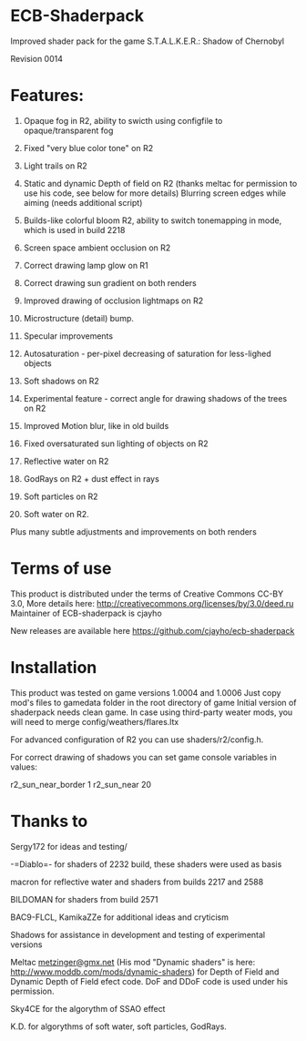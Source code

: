 
# ECB-Shaderpack

Improved shader pack for the game S.T.A.L.K.E.R.: Shadow of Chernobyl

Revision 0014

 # Features:

1) Opaque fog in R2, ability to swicth using configfile to opaque/transparent fog

2) Fixed "very blue color tone" on R2

3) Light trails on R2

4) Static and dynamic Depth of field on R2 (thanks meltac for permission to use 
   his code, see below for more details)
   Blurring screen edges while aiming (needs additional script)

5) Builds-like colorful bloom R2, ability to switch tonemapping in mode,
   which is used in build 2218

6) Screen space ambient occlusion on R2

7) Correct drawing lamp glow on R1

8) Correct drawing sun gradient on both renders

9) Improved drawing of occlusion lightmaps on R2

10) Microstructure (detail) bump.

11) Specular improvements

12) Autosaturation - per-pixel decreasing of saturation for less-lighed objects

13) Soft shadows on R2

14) Experimental feature - correct angle for drawing shadows of the trees on R2

15) Improved Motion blur, like in old builds

16) Fixed oversaturated sun lighting of objects on R2

17) Reflective water on R2

18) GodRays on R2 + dust effect in rays

19) Soft particles on R2

20) Soft water on R2.

Plus many subtle adjustments and improvements on both renders

# Terms of use

This product is distributed under the terms of Creative Commons CC-BY 3.0,
More details here: http://creativecommons.org/licenses/by/3.0/deed.ru
Maintainer of ECB-shaderpack is cjayho

New releases are available here https://github.com/cjayho/ecb-shaderpack

# Installation

This product was tested on game versions 1.0004 and 1.0006
Just copy mod's files to gamedata folder in the root directory of game
Initial version of shaderpack needs clean game. In case using third-party 
weater mods, you will need to merge config/weathers/flares.ltx

For advanced configuration of R2 you can use shaders/r2/config.h. 

For correct drawing of shadows you can set game console variables in values:

r2_sun_near_border 1
r2_sun_near 20

# Thanks to

Sergy172 for ideas and testing/

-=Diablo=- for shaders of 2232 build, these shaders were used as basis

macron for reflective water and shaders from builds 2217 and 2588

BILDOMAN for shaders from build 2571

BAC9-FLCL, KamikaZZe for additional ideas and cryticism

Shadows for assistance in development and testing of experimental versions

Meltac <metzinger@gmx.net> (His mod "Dynamic shaders" is here: http://www.moddb.com/mods/dynamic-shaders) 
    for Depth of Field and Dynamic Depth of Field efect code. DoF and DDoF code is used under his permission. 

Sky4CE for the algorythm of SSAO effect

K.D. for algorythms of soft water, soft particles, GodRays.
